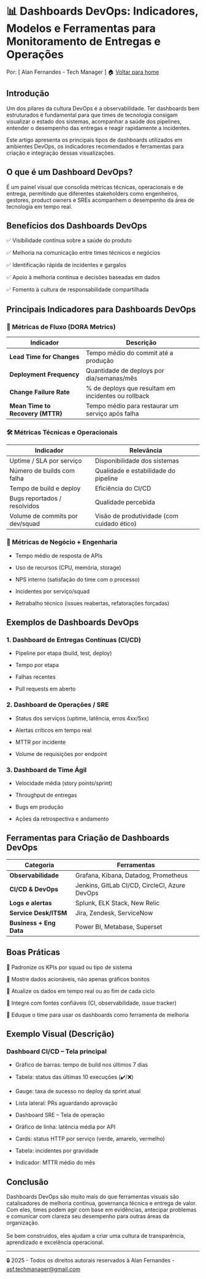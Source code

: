 # 📊 Dashboards DevOps: Indicadores, Modelos e Ferramentas para Monitoramento de Entregas e Operações
Por: [ Alan Fernandes - Tech Manager ] :house: [Voltar para home](https://github.com/af-tech-manager/portfolio/blob/main/README.md)

## Introdução
Um dos pilares da cultura DevOps é a observabilidade. Ter dashboards bem estruturados é fundamental para que times de tecnologia consigam visualizar o estado dos sistemas, acompanhar a saúde dos pipelines, entender o desempenho das entregas e reagir rapidamente a incidentes.

Este artigo apresenta os principais tipos de dashboards utilizados em ambientes DevOps, os indicadores recomendados e ferramentas para criação e integração dessas visualizações.

## O que é um Dashboard DevOps?
É um painel visual que consolida métricas técnicas, operacionais e de entrega, permitindo que diferentes stakeholders como engenheiros, gestores, product owners e SREs acompanhem o desempenho da área de tecnologia em tempo real.

## Benefícios dos Dashboards DevOps
✅ Visibilidade contínua sobre a saúde do produto 

✅ Melhoria na comunicação entre times técnicos e negócios 

✅ Identificação rápida de incidentes e gargalos 

✅ Apoio à melhoria contínua e decisões baseadas em dados 

✅ Fomento à cultura de responsabilidade compartilhada

## Principais Indicadores para Dashboards DevOps
### 🔁 Métricas de Fluxo (DORA Metrics)
| Indicador                        | Descrição                                           |
| -------------------------------- | --------------------------------------------------- |
| **Lead Time for Changes**        | Tempo médio do commit até a produção                |
| **Deployment Frequency**         | Quantidade de deploys por dia/semanas/mês           |
| **Change Failure Rate**          | % de deploys que resultam em incidentes ou rollback |
| **Mean Time to Recovery (MTTR)** | Tempo médio para restaurar um serviço após falha    |

### 🛠️ Métricas Técnicas e Operacionais
| Indicador                       | Relevância                                 |
| ------------------------------- | ------------------------------------------ |
| Uptime / SLA por serviço        | Disponibilidade dos sistemas               |
| Número de builds com falha      | Qualidade e estabilidade do pipeline       |
| Tempo de build e deploy         | Eficiência do CI/CD                        |
| Bugs reportados / resolvidos    | Qualidade percebida                        |
| Volume de commits por dev/squad | Visão de produtividade (com cuidado ético) |


### 🎯 Métricas de Negócio + Engenharia
- Tempo médio de resposta de APIs

- Uso de recursos (CPU, memória, storage)

- NPS interno (satisfação do time com o processo)

- Incidentes por serviço/squad

- Retrabalho técnico (issues reabertas, refatorações forçadas)

## Exemplos de Dashboards DevOps
### 1. Dashboard de Entregas Contínuas (CI/CD)
- Pipeline por etapa (build, test, deploy)

- Tempo por etapa

- Falhas recentes

- Pull requests em aberto

### 2. Dashboard de Operações / SRE
- Status dos serviços (uptime, latência, erros 4xx/5xx)

- Alertas críticos em tempo real

- MTTR por incidente

- Volume de requisições por endpoint

### 3. Dashboard de Time Ágil
- Velocidade média (story points/sprint)

- Throughput de entregas

- Bugs em produção

- Ações da retrospectiva e andamento

## Ferramentas para Criação de Dashboards DevOps
| Categoria               | Ferramentas                                   |
| ----------------------- | --------------------------------------------- |
| **Observabilidade**     | Grafana, Kibana, Datadog, Prometheus          |
| **CI/CD & DevOps**      | Jenkins, GitLab CI/CD, CircleCI, Azure DevOps |
| **Logs e alertas**      | Splunk, ELK Stack, New Relic                  |
| **Service Desk/ITSM**   | Jira, Zendesk, ServiceNow                     |
| **Business + Eng Data** | Power BI, Metabase, Superset                  |


## Boas Práticas
📐 Padronize os KPIs por squad ou tipo de sistema

🎯 Mostre dados acionáveis, não apenas gráficos bonitos

🔄 Atualize os dados em tempo real ou ao fim de cada ciclo

🧩 Integre com fontes confiáveis (CI, observabilidade, issue tracker)

🧠 Eduque o time para usar os dashboards como ferramenta de melhoria

## Exemplo Visual (Descrição)
### Dashboard CI/CD – Tela principal

- Gráfico de barras: tempo de build nos últimos 7 dias

- Tabela: status das últimas 10 execuções (✔️/❌)

- Gauge: taxa de sucesso no deploy da sprint atual

- Lista lateral: PRs aguardando aprovação

- Dashboard SRE – Tela de operação

- Gráfico de linha: latência média por API

- Cards: status HTTP por serviço (verde, amarelo, vermelho)

- Tabela: incidentes por gravidade

- Indicador: MTTR médio do mês

## Conclusão
Dashboards DevOps são muito mais do que ferramentas visuais são catalisadores de melhoria contínua, governança técnica e entrega de valor. Com eles, times podem agir com base em evidências, antecipar problemas e comunicar com clareza seu desempenho para outras áreas da organização. \
\
Se bem construídos, eles ajudam a criar uma cultura de transparência, aprendizado e excelência operacional.

---
:lock: 2025 - Todos os direitos autorais reservados à Alan Fernandes - asf.techmanager@gmail.com
